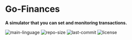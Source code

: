 # Go-Finances
__A simulator that you can set and monitoring transactions.__

![main-linguage](https://img.shields.io/static/v1?label=typescript&message=82.9%&color=blue)
![repo-size](https://img.shields.io/static/v1?label=repo-size&message=size&color=red)
![last-commit](https://img.shields.io/static/v1?label=last-commit&message=june&color=green)
![license](https://img.shields.io/static/v1?label=license&message=MIT&color=blueviolet)
